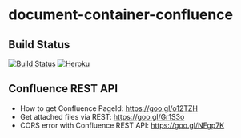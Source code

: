 # document-container-confluence

## Build Status

[![Build Status](https://travis-ci.org/interseroh/document-container-confluence.svg?branch=master)](https://travis-ci.org/interseroh/document-container-confluence)
[![Heroku](https://heroku-badge.herokuapp.com/?app=document-container-confluence&root=demogwt/demogwt.html)](https://document-container-confluence.herokuapp.com/demogwt/demogwt.html)

## Confluence REST API

- How to get Confluence PageId: https://goo.gl/o12TZH
- Get attached files via REST: https://goo.gl/Gr1S3o
- CORS error with Confluence REST API: https://goo.gl/NFgp7K

  
